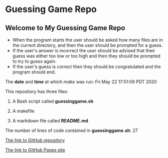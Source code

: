 # Guessing Game Repo

## Welcome to My Guessing Game Repo
- When the program starts the user should be asked how many files are in the current directory, and then the user should be prompted for a guess.
- If the user's answer is incorrect the user should be advised that their guess was either too low or too high and then they should be prompted to try to guess again.
- If the user's guess is correct then they should be congratulated and the program should end.

The **date** and **time** at which *make* was run: Fri May 22 17:51:09 PDT 2020

This repository has three files:
 
1. A Bash script called **guessinggame.sh**
 
2. A makefile
 
3. A markdown file called **README.md**

The number of lines of code contained in **guessinggame.sh**: 27

[The link to GitHub repository](https://github.com/bianchen2019/guessing-game-repo)

[The link to GitHub Pages site](https://bianchen2019.github.io/guessing-game-repo/)
